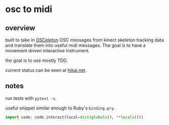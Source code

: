 # osc to midi

## overview

built to take in [OSCeleton](https://github.com/Sensebloom/OSCeleton) OSC messages from kinect skeleton tracking data and translate them into useful midi messages. The goal is to have a movement driven interactive instrument.

the goal is to use mostly TDD.

current status can be seen at [hikai.net](https://hikai.net/posts/kinect_instrument/).

## notes

run tests with `pytest -s`.

useful snippet similar enough to Ruby's `binding.pry`.

```python
import code; code.interact(local=dict(globals(), **locals()))
```
